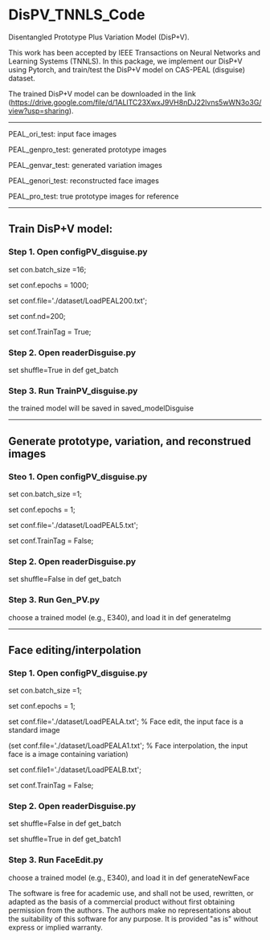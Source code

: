 # DisPV_TNNLS_Code

Disentangled Prototype Plus Variation Model (DisP+V).

This work has been accepted by IEEE Transactions on Neural Networks and Learning Systems (TNNLS). In this package, we implement our DisP+V using Pytorch, and train/test the DisP+V model on CAS-PEAL (disguise) dataset.

The trained DisP+V model can be downloaded in the link (https://drive.google.com/file/d/1ALlTC23XwxJ9VH8nDJ22lvns5wWN3o3G/view?usp=sharing).


--------------------------------------------------------------------------------
PEAL_ori_test: input face images 

PEAL_genpro_test: generated prototype images 

PEAL_genvar_test: generated variation images 

PEAL_genori_test: reconstructed face images 

PEAL_pro_test: true prototype images for reference

------------------------------------------------------------------------
## Train DisP+V model:

### Step 1. Open configPV_disguise.py 

set con.batch_size =16;

set conf.epochs = 1000;

set conf.file='./dataset/LoadPEAL200.txt';

set conf.nd=200;

set conf.TrainTag = True;

### Step 2. Open readerDisguise.py

set shuffle=True in def get_batch

### Step 3. Run TrainPV_disguise.py

the trained model will be saved in saved_modelDisguise

--------------------------------------------------------------------------
## Generate prototype, variation, and reconstrued images

### Steo 1. Open configPV_disguise.py 

set con.batch_size =1;

set conf.epochs = 1;

set conf.file='./dataset/LoadPEAL5.txt';

set conf.TrainTag = False;

### Step 2. Open readerDisguise.py

set shuffle=False in def get_batch

### Step 3. Run Gen_PV.py

choose a trained model (e.g., E340), and load it in def generateImg

---------------------------------------------------------------------------
## Face editing/interpolation

### Step 1. Open configPV_disguise.py 

set con.batch_size =1;

set conf.epochs = 1;

set conf.file='./dataset/LoadPEALA.txt';    % Face edit, the input face is a standard image

(set conf.file='./dataset/LoadPEALA1.txt';   % Face interpolation, the input face is a image containing variation)

set conf.file1='./dataset/LoadPEALB.txt';

set conf.TrainTag = False;

### Step 2. Open readerDisguise.py

set shuffle=False in def get_batch

set shuffle=True in def get_batch1

### Step 3. Run FaceEdit.py

choose a trained model (e.g., E340), and load it in def generateNewFace





The software is free for academic use, and shall not be used, rewritten, or adapted as the basis of a commercial product without first obtaining permission from the authors. The authors make no representations about the suitability of this software for any purpose. It is provided "as is" without express or implied warranty.
